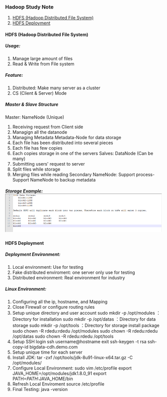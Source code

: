 ### Hadoop Study Note
1. [HDFS (Hadoop Distributed File System)](#hdfs)
2. [HDFS Deployment](#hdfs-deploy)

#### <div id="hdfs">HDFS (Hadoop Distributed File System)</div>
##### Usage:
1. Manage large amount of files
2. Read & Write from File system
##### Feature:
1. Distributed: Make many server as a cluster
2. CS (Client & Server) Mode
##### Master & Slave Structure
Master: NameNode (Unique)
1. Receiving request from Client side
2. Managign all the datanode
3. Managing Metadata
Metadata-Node for data storage
1. Each file has been distributed into several pieces
2. Each file has few copies
3. Each copies storage in one of the servers
Salves: DataNode (Can be many)
1. Submitting users' request to server
2. Split files while storage
3. Merging files while reading
Secondary NameNode: Support process-Support NameNode to backup metadata
##### Storage Example:![image](image/hdfs-storage.png)

#### <div id="hdfs-deploy">HDFS Deployment</div>
##### Deployment Environment:
1. Local environment: Use for testing 
2. Fake distributed enviroment: one server only use for testing
3. Distributed environment: Real environment for industry

##### Linux Environment:
1. Configuring all the ip, hostname, and Mapping
2. Close Firewall or configure routing rules
3. Setup unique directory and user account
	sudo mkdir -p /opt/modules  ：Directory for installation
	sudo mkdir -p /opt/datas	：Directory for data storage
	sudo mkdir -p /opt/tools	：Directory for storage install package
	sudo chown -R rdedu:rdedu /opt/modules 
	sudo chown -R rdedu:rdedu /opt/datas
	sudo chown -R rdedu:rdedu /opt/tools
4. Setup SSH login
	ssh username@hostname
	exit
	ssh-keygen -t rsa
	ssh-copy-id bigdata-cdh.demo.com
5. Setup unique time for each server
6. Install JDK:
tar -zxf /opt/tools/jdk-8u91-linux-x64.tar.gz -C /opt/modules/
7. Configure Local Environment:
	sudo vim /etc/profile
	export JAVA_HOME=/opt/modules/jdk1.8.0_91
	export PATH=$PATH:$JAVA_HOME/bin
8. Refresh Local Enviroment
	source /etc/profile
9. Final Testing:
	java -version